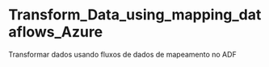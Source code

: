 # Transform_Data_using_mapping_dataflows_Azure
Transformar dados usando fluxos de dados de mapeamento no ADF

